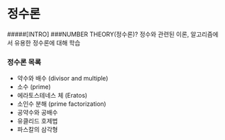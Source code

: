 정수론
 =====
 #####[INTRO]
 ###NUMBER THEORY(정수론)?
 정수와 관련된 이론, 알고리즘에서 유용한 정수론에 대해 학습
 
 ### 정수론 목록
 - 약수와 배수 (divisor and multiple)
 - 소수 (prime)
 - 에라토스테네스 체 (Eratos)
 - 소인수 분해 (prime factorization)
 - 공약수와 공배수
 - 유클리드 호제법
 - 파스칼의 삼각형
